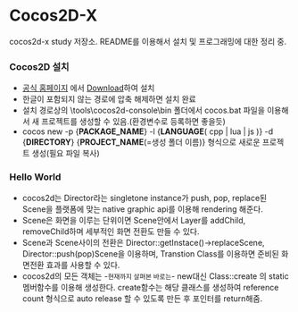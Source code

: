 # Cocos2D-X

cocos2d-x study 저장소. README를 이용해서 설치 및 프로그래밍에 대한 정리 중. 

### Cocos2D 설치
* [공식 홈페이지](http://www.cocos2d-x.org/) 에서 [Download](http://www.cocos2d-x.org/download)하여 설치
* 한글이 포함되지 않는 경로에 압축 해제하면 설치 완료
* 설치 경로상의 \tools\cocos2d-console\bin 폴더에서 cocos.bat 파일을 이용해서 새 프로젝트를 생성할 수 있음.(환경변수로 등록하면 좋을듯)
* cocos new -p {**PACKAGE_NAME**} -l {**LANGUAGE**( cpp | lua | js )} -d {**DIRECTORY**} {**PROJECT_NAME**(=생성 폴더 이름)} 형식으로 새로운 프로젝트 생성(필요 파일 복사)

### Hello World
* cocos2d는 Director라는 singletone instance가 push, pop, replace된 Scene을 플랫폼에 맞는 native graphic api를 이용해 rendering 해준다. 
* Scene은 화면을 이루는 단위이면 Scene안에서 Layer를 addChild, removeChild하며 세부적인 화면 전환도 만들 수 있다. 
* Scene과 Scene사이의 전환은 Director::getInstace()->replaceScene, Director::push(pop)Scene을 이용하며, Transtion Class를 이용하면 준비된 화면전환 효과를 사용할 수 있다.
* cocos2d의 모든 객체는 -<small>현재까지 살펴본 바로는</small>- new대신  Class::create 의 static 멤버함수를 이용해 생성한다. create함수는 해당 클래스를 생성하여 reference count 형식으로 auto release 할 수 있도록 만든 후 포인터를 return해줌. 